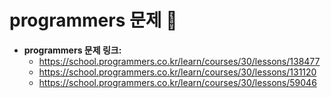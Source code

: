 # programmers 문제 📝

* __programmers 문제 링크:__ 
    * <https://school.programmers.co.kr/learn/courses/30/lessons/138477>
    * <https://school.programmers.co.kr/learn/courses/30/lessons/131120>
    * <https://school.programmers.co.kr/learn/courses/30/lessons/59046>